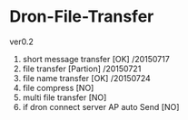# Dron-File-Transfer
ver0.2

1. short message transfer 		[OK]  /20150717
2. file transfer			[Partion]     /20150721
3. file name transfer			[OK]      /20150724
4. file compress			[NO]          
5. multi file transfer			[NO]    
6. if dron connect server AP auto Send 	[NO]	 
